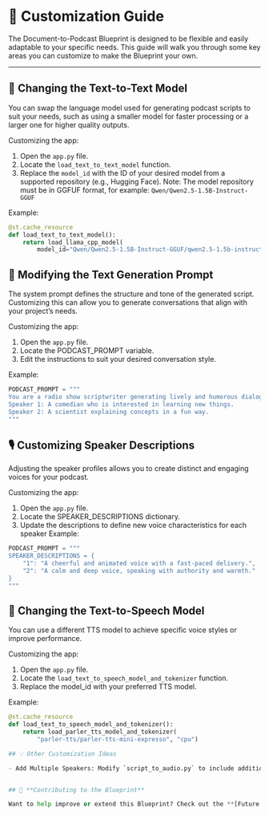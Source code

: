 # 🎨 **Customization Guide**

The Document-to-Podcast Blueprint is designed to be flexible and easily adaptable to your specific needs. This guide will walk you through some key areas you can customize to make the Blueprint your own.

---

## 🧠 **Changing the Text-to-Text Model**
You can swap the language model used for generating podcast scripts to suit your needs, such as using a smaller model for faster processing or a larger one for higher quality outputs.

Customizing the app:

1. Open the `app.py` file.
2. Locate the `load_text_to_text_model` function.
3. Replace the `model_id` with the ID of your desired model from a supported repository (e.g., Hugging Face). Note: The model repository must be in GGFUF format, for example: `Qwen/Qwen2.5-1.5B-Instruct-GGUF`

Example:

```python
@st.cache_resource
def load_text_to_text_model():
    return load_llama_cpp_model(
        model_id="Qwen/Qwen2.5-1.5B-Instruct-GGUF/qwen2.5-1.5b-instruct-q8_0.gguf"
```


## 📝 **Modifying the Text Generation Prompt**
The system prompt defines the structure and tone of the generated script. Customizing this can allow you to generate conversations that align with your project’s needs.

Customizing the app:

1.	Open the `app.py` file.
2.	Locate the PODCAST_PROMPT variable.
3.	Edit the instructions to suit your desired conversation style.

Example:

```python
PODCAST_PROMPT = """
You are a radio show scriptwriter generating lively and humorous dialogues.
Speaker 1: A comedian who is interested in learning new things. 
Speaker 2: A scientist explaining concepts in a fun way.
"""
```


## 🎙️ **Customizing Speaker Descriptions**
Adjusting the speaker profiles allows you to create distinct and engaging voices for your podcast.

Customizing the app:

1. Open the `app.py` file.
2.	Locate the SPEAKER_DESCRIPTIONS dictionary.
3.	Update the descriptions to define new voice characteristics for each speaker
Example:

```python
PODCAST_PROMPT = """
SPEAKER_DESCRIPTIONS = {
    "1": "A cheerful and animated voice with a fast-paced delivery.",
    "2": "A calm and deep voice, speaking with authority and warmth."
}
"""
```


## 🧠 **Changing the Text-to-Speech Model**
You can use a different TTS model to achieve specific voice styles or improve performance.

Customizing the app:

1. Open the `app.py` file.
2. Locate the `load_text_to_speech_model_and_tokenizer` function.
3.	Replace the model_id with your preferred TTS model.

Example:
```python
@st.cache_resource
def load_text_to_speech_model_and_tokenizer():
    return load_parler_tts_model_and_tokenizer(
        "parler-tts/parler-tts-mini-expresso", "cpu")

## 💡 Other Customization Ideas

- Add Multiple Speakers: Modify `script_to_audio.py` to include additional speakers in your podcast.


## 🤝 **Contributing to the Blueprint**

Want to help improve or extend this Blueprint? Check out the **[Future Features & Contributions Guide](../future-features-contributions)** to see how you can contribute your ideas, code, or feedback to make this Blueprint even better!
